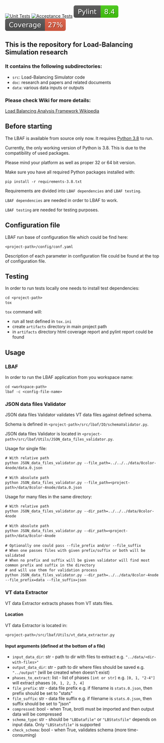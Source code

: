 [![Unit Tests](https://github.com/DARMA-tasking/LB-analysis-framework/actions/workflows/code-quality.yml/badge.svg)](https://github.com/DARMA-tasking/LB-analysis-framework/actions/workflows/code-quality.yml)
[![Acceptance Tests](https://github.com/DARMA-tasking/LB-analysis-framework/actions/workflows/acceptance-tests.yml/badge.svg)](https://github.com/DARMA-tasking/LB-analysis-framework/actions/workflows/acceptance-tests.yml)
[![Pylint](https://raw.githubusercontent.com/DARMA-tasking/LB-analysis-framework/deploy-badges/pylint.svg)](https://raw.githubusercontent.com/DARMA-tasking/LB-analysis-framework/deploy-badges/pylint.svg)
[![Coverage](https://raw.githubusercontent.com/DARMA-tasking/LB-analysis-framework/deploy-badges/coverage.svg)](https://raw.githubusercontent.com/DARMA-tasking/LB-analysis-framework/deploy-badges/coverage.svg)

## This is the repository for Load-Balancing Simulation research
### It contains the following subdirectories:
* `src`: Load-Balancing Simulator code
* `doc`: research and papers and related documents
* `data`: various data inputs or outputs

### Please check Wiki for more details:
[Load Balancing Analysis Framework Wikipedia](https://github.com/DARMA-tasking/LB-analysis-framework/wiki)

## Before starting

The LBAF is available from source only now. It requires [Python 3.8](https://www.python.org/downloads/) to run.

Currently, the only working version of Python is 3.8. This is due to the compatibility of used packages.

Please mind your platform as well as proper 32 or 64 bit version.

Make sure you have all required Python packages installed with:
```shell
pip install -r requirements-3.8.txt
```

Requirements are divided into `LBAF dependencies` and `LBAF testing`.

`LBAF dependencies` are needed in order to LBAF to work.

`LBAF testing` are needed for testing purposes.

## Configuration file

LBAF run base of configuration file which could be find here:
```shell
<project-path>/config/conf.yaml
```

Description of each parameter in configuration file could be found at the top of configuration file.

## Testing

In order to run tests locally one needs to install test dependencies:
```shell
cd <project-path>
tox
```

`tox` command will:
- run all test defined in `tox.ini`
- create `artifacts` directory in main project path
- in `artifacts` directory html coverage report and pylint report could be found

## Usage

### LBAF

In order to run the LBAF application from you workspace name:
```shell
cd <workspace-path>
lbaf -c <config-file-name>
```


### JSON data files Validator

JSON data files Validator validates VT data files against defined schema.

Schema is defined in `<project-path>/src/lbaf/IO/schemaValidator.py`.

JSON data files Validator is located in `<project-path>/src/lbaf/Utils/JSON_data_files_validator.py`.

Usage for single file:
```shell
# With relative path
python JSON_data_files_validator.py --file_path=../../../data/8color-4node/data.0.json

# With absolute path
python JSON_data_files_validator.py --file_path=<project-path>/data/8color-4node/data.0.json
```

Usage for many files in the same directory:
```shell
# With relative path
python JSON_data_files_validator.py --dir_path=../../../data/8color-4node

# With absolute path
python JSON_data_files_validator.py --dir_path=<project-path>/data/8color-4node

# Optionally one could pass --file_prefix and/or --file_suffix
# When one passes files with given prefix/suffix or both will be validated
# When no prefix and suffix will be given validator will find most common prefix and suffix in the directory
# and will use them for validation process
python JSON_data_files_validator.py --dir_path=../../data/8color-4node --file_prefix=data --file_suffix=json
```

### VT data Extractor

VT data Extractor extracts phases from VT stats files.

#### Location

VT data Extractor is located in:
```shell
<project-path>/src/lbaf/Utils/vt_data_extractor.py
```

#### Input arguments (defined at the bottom of a file)

* `input_data_dir`: str - path to dir with files to extract e.g. `"../data/<dir-with-files>"`
* `output_data_dir`: str - path to dir where files should be saved e.g. `"../output"` (will be created when doesn't exist)
* `phases_to_extract`: list - list of phases `[int or str]` e.g. `[0, 1, "2-4"]` will extract phases `[0, 1, 2, 3, 4]`
* `file_prefix`: str - data file prefix e.g. if filename is `stats.0.json`, then prefix should be set to "stats"
* `file_suffix`: str - data file suffix e.g. if filename is `stats.0.json`, then suffix should be set to "json"
* `compressed`: bool - when True, brotli must be imported and then output data will be compressed
* `schema_type`: str - should be `"LBDatafile"` or `"LBStatsfile"` depends on input data. Only `"LBStatsfile"` is supported
* `check_schema`: bool - when True, validates schema (more time-consuming)


[//]: # (## Getting Started with Docker)

[//]: # (### Example use:)

[//]: # ()
[//]: # (Replace `<in_dir>` with path to existing directory which will be mapped with `/lbaf/in` in container)

[//]: # ()
[//]: # (Replace `<out_dir>` with path to existing directory which will be mapped with `/lbaf/out` in container)

[//]: # (```shell)

[//]: # (docker run -it -v "<out_dir>:/lbaf/out" -v "<in_dir>:/lbaf/in" nganalytics/lbaf "python src/Applications/NodeGossiper.py -l /lbaf/data/vt_example_lb_stats/stats -x 4 -y 2 -z 1 -s 0 -f 4 -k 4 -i 4 -c 1 -e" "/bin/bash")

[//]: # (```)

[//]: # (### Example use explained:)

[//]: # (- container starts with interactive mode &#40;stdout visible&#41;)

[//]: # (- two volumes are mounted&#40;data exchange between host and container possible&#41;:)

[//]: # (  - directory `<in_dir>` on the host and `/lbaf/in` is mount inside container)

[//]: # (  - directory `<out_dir>` on the host and `/lbaf/out` is mount inside container)

[//]: # (- docker image `nganalytics/lbaf`)

[//]: # (- commands executed inside container:)

[//]: # (  - sample LBAF usage:)

[//]: # (    ```"python src/Applications/NodeGossiper.py -l /lbaf/data/vt_example_lb_stats/stats -x 4 -y 2 -z 1 -s 0 -f 4 -k 4 -i 4 -c 1 -e"```)

[//]: # (  - command to stay inside container, after above command is completed:)

[//]: # (    ```"/bin/bash"```)
